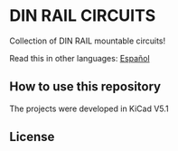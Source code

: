 # DIN RAIL CIRCUITS

Collection of DIN RAIL mountable circuits!

Read this in other languages: [Español](../tree/main/docs/README.es.md)
## How to use this repository

The projects were developed in KiCad V5.1

## License
